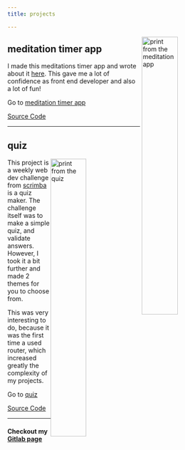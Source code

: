 ```yaml
---
title: projects

---
```



<a href="https://meditate.elenavolpato.me/"> <img width="40%" style="float: right; padding-left: 4px;" src="/assets/img/Screenshot from 2021-04-28 13-31-37.png" alt="print from the meditation app"> </a>

## meditation timer app

I made this meditations timer app and wrote about it [here](https://www.elenavolpato.me/2021/04/27/its-here/). This gave me a lot of confidence as front end developer and also a lot of fun! 

  Go to [meditation timer app](https://meditate.elenavolpato.me/)

  [Source Code](https://gitlab.com/elena_volpato/meditate)


_______


## quiz 

<a href="https://quiz.elenavolpato.me/#/"><img width="40%" style="float: right; " src="/assets/img/Screenshot from 2021-04-28 13-42-09.png" alt="print from the quiz"> </a>

This project is a weekly web dev challenge from [scrimba](https://scrimba.com/) is a quiz maker. The challenge itself was to make a simple quiz, and validate answers. However, I took it a bit further and made 2 themes for you to choose from.

This was very interesting to do, because it was the first time a used router, which increased greatly the complexity of my projects.

  Go to [quiz](https://quiz.elenavolpato.me/#/)

  [Source Code](https://gitlab.com/elena_volpato/quiz)

_____

#### Checkout my [Gitlab page](https://gitlab.com/elena_volpato)

